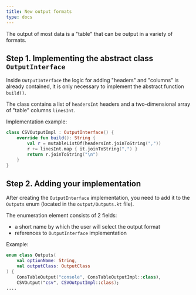 ```yaml
---
title: New output formats
type: docs
---
```


The output of most data is a "table" that can be output in a variety of formats.

## Step 1. Implementing the abstract class `OutputInterface`
Inside `OutputInterface` the logic for adding "headers" and "columns" is already contained, it is only necessary to implement the abstract function `build()`.

The class contains a list of `headersInt` headers and a two-dimensional array of "table" columns `linesInt`.

Implementation example:
```kotlin
class CSVOutputImpl : OutputInterface() {
    override fun build(): String {
        val r = mutableListOf(headersInt.joinToString(","))
        r += linesInt.map { it.joinToString(",") }
        return r.joinToString("\n")
    }
}
```


## Step 2. Adding your implementation
After creating the `OutputInterface` implementation, you need to add it to the `Outputs` enum (located in the `output/Outputs.kt` file).

The enumeration element consists of 2 fields:
- a short name by which the user will select the output format
- references to `OutputInterface` implementation

Example:
```kotlin
enum class Outputs(
    val optionName: String,
    val outputClass: OutputClass
) {
    ConsTableOutput("console", ConsTableOutputImpl::class),
    CSVOutput("csv", CSVOutputImpl::class);
....
```
